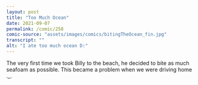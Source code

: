 ```yaml
---
layout: post
title: "Too Much Ocean"
date: 2021-09-07
permalink: /comic/258
comic-source: "assets/images/comics/bitingTheOcean_fin.jpg"
transcript: ""
alt: "I ate too much ocean D:"
---
```

The very first time we took Billy to the beach, he decided to bite as much seafoam as possible. This became a problem when we were driving home ._.
